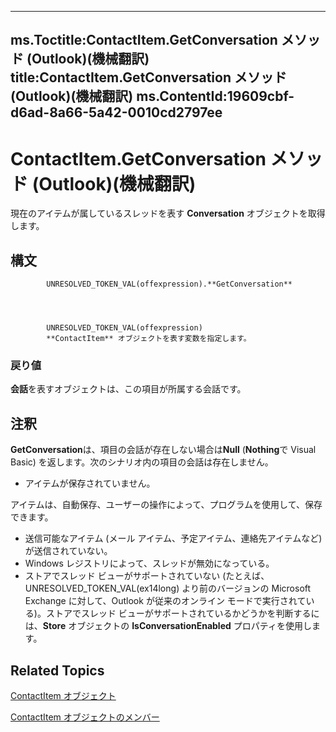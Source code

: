 

---
ms.Toctitle:ContactItem.GetConversation メソッド (Outlook)(機械翻訳)
title:ContactItem.GetConversation メソッド (Outlook)(機械翻訳)
ms.ContentId:19609cbf-d6ad-8a66-5a42-0010cd2797ee
---
# ContactItem.GetConversation メソッド (Outlook)(機械翻訳)




現在のアイテムが属しているスレッドを表す **Conversation** オブジェクトを取得します。

## 構文

            UNRESOLVED_TOKEN_VAL(offexpression).**GetConversation**




            UNRESOLVED_TOKEN_VAL(offexpression)
            **ContactItem** オブジェクトを表す変数を指定します。

### 戻り値
**会話**を表すオブジェクトは、この項目が所属する会話です。





## 注釈
**GetConversation**は、項目の会話が存在しない場合は**Null** (**Nothing**で Visual Basic) を返します。次のシナリオ内の項目の会話は存在しません。

- アイテムが保存されていません。



アイテムは、自動保存、ユーザーの操作によって、プログラムを使用して、保存できます。
- 送信可能なアイテム (メール アイテム、予定アイテム、連絡先アイテムなど) が送信されていない。
- Windows レジストリによって、スレッドが無効になっている。
- ストアでスレッド ビューがサポートされていない (たとえば、UNRESOLVED_TOKEN_VAL(ex14long) より前のバージョンの Microsoft Exchange に対して、Outlook が従来のオンライン モードで実行されている)。ストアでスレッド ビューがサポートされているかどうかを判断するには、**Store** オブジェクトの **IsConversationEnabled** プロパティを使用します。








## Related Topics

[ContactItem オブジェクト](8e32093c-a678-f1fd-3f35-c2d8994d166f.md)

[ContactItem オブジェクトのメンバー](a8b13369-4c87-02aa-e62a-1f3067e559fa.md)




